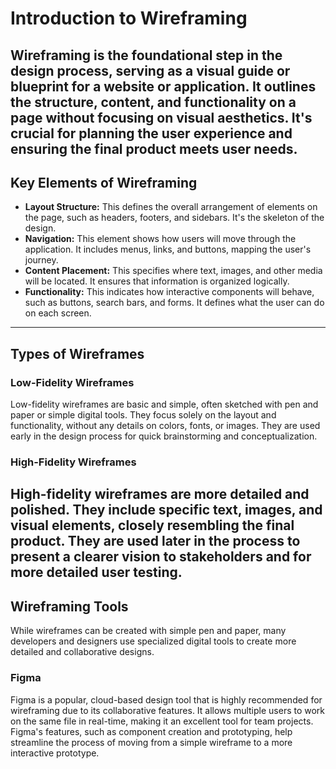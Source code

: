 # Introduction to Wireframing

Wireframing is the foundational step in the design process, serving as a visual guide or blueprint for a website or application. It outlines the structure, content, and functionality on a page without focusing on visual aesthetics. It's crucial for planning the user experience and ensuring the final product meets user needs.
---
## Key Elements of Wireframing

-   **Layout Structure:** This defines the overall arrangement of elements on the page, such as headers, footers, and sidebars. It's the skeleton of the design.
-   **Navigation:** This element shows how users will move through the application. It includes menus, links, and buttons, mapping the user's journey.
-   **Content Placement:** This specifies where text, images, and other media will be located. It ensures that information is organized logically.
-   **Functionality:** This indicates how interactive components will behave, such as buttons, search bars, and forms. It defines what the user can do on each screen.
---
## Types of Wireframes

### Low-Fidelity Wireframes

Low-fidelity wireframes are basic and simple, often sketched with pen and paper or simple digital tools. They focus solely on the layout and functionality, without any details on colors, fonts, or images. They are used early in the design process for quick brainstorming and conceptualization.

### High-Fidelity Wireframes

High-fidelity wireframes are more detailed and polished. They include specific text, images, and visual elements, closely resembling the final product. They are used later in the process to present a clearer vision to stakeholders and for more detailed user testing.
---
## Wireframing Tools

While wireframes can be created with simple pen and paper, many developers and designers use specialized digital tools to create more detailed and collaborative designs.

### Figma

Figma is a popular, cloud-based design tool that is highly recommended for wireframing due to its collaborative features. It allows multiple users to work on the same file in real-time, making it an excellent tool for team projects. Figma's features, such as component creation and prototyping, help streamline the process of moving from a simple wireframe to a more interactive prototype.
